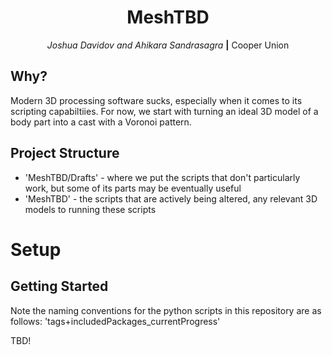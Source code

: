 <div align="center">

# MeshTBD

_Joshua Davidov and Ahikara Sandrasagra_ **|** Cooper Union

</div>

## Why?

Modern 3D processing software sucks, especially when it comes to its scripting capabiltiies. For now, we start with turning an ideal 3D model of a body part into a cast with a Voronoi pattern. <br>

## Project Structure

- 'MeshTBD/Drafts' - where we put the scripts that don't particularly work, but some of its parts may be eventually useful
- 'MeshTBD' - the scripts that are actively being altered, any relevant 3D models to running these scripts <br>

# Setup

## Getting Started

Note the naming conventions for the python scripts in this repository are as follows:
'tags+includedPackages_currentProgress'

TBD!
